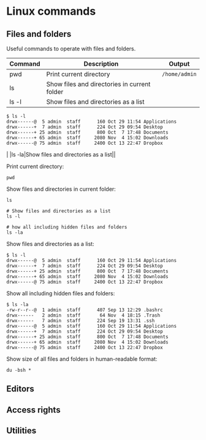 # Linux commands

## Files and folders

Useful commands to operate with files and folders.

|Command|Description|Output|
|---|---|---|
|pwd|Print current directory|``` /home/admin ```|
|ls|Show files and directories in current folder||
|ls -l|Show files and directories as a list|
```
$ ls -l
drwx------@  5 admin  staff      160 Oct 29 11:54 Applications
drwx------+  7 admin  staff      224 Oct 29 09:54 Desktop
drwx------+ 25 admin  staff      800 Oct  7 17:48 Documents
drwx------+ 65 admin  staff     2080 Nov  4 15:02 Downloads
drwx------@ 75 admin  staff     2400 Oct 13 22:47 Dropbox
```
|
|ls -la|Show files and directories as a list||

Print current directory:
```
pwd
```

Show files and directories in current folder:
```
ls

# Show files and directories as a list
ls -l

# how all including hidden files and folders
ls -la
```




Show files and directories as a list:
```
$ ls -l
drwx------@  5 admin  staff      160 Oct 29 11:54 Applications
drwx------+  7 admin  staff      224 Oct 29 09:54 Desktop
drwx------+ 25 admin  staff      800 Oct  7 17:48 Documents
drwx------+ 65 admin  staff     2080 Nov  4 15:02 Downloads
drwx------@ 75 admin  staff     2400 Oct 13 22:47 Dropbox
```
Show all including hidden files and folders:
```
$ ls -la
-rw-r--r--@  1 admin  staff      407 Sep 13 12:29 .bashrc
drwx------   2 admin  staff       64 Nov  4 18:15 .Trash
drwx------   7 admin  staff      224 Sep 19 13:31 .ssh
drwx------@  5 admin  staff      160 Oct 29 11:54 Applications
drwx------+  7 admin  staff      224 Oct 29 09:54 Desktop
drwx------+ 25 admin  staff      800 Oct  7 17:48 Documents
drwx------+ 65 admin  staff     2080 Nov  4 15:02 Downloads
drwx------@ 75 admin  staff     2400 Oct 13 22:47 Dropbox
```

Show size of all files and folders in human-readable format:
```
du -bsh *
```

## Editors


## Access rights


## Utilities




